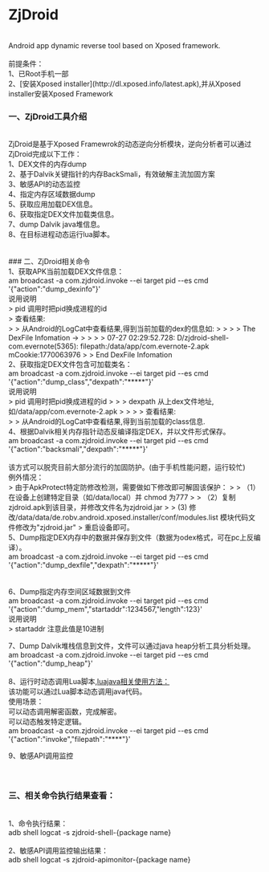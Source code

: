 ZjDroid
=======
<BR>
Android app dynamic reverse tool based on Xposed framework.<BR>
<BR>
前提条件：<BR>
1、已Root手机一部<BR>
2、[安装Xposed installer](http://dl.xposed.info/latest.apk),并从Xposed installer安装Xposed Framework<BR>

### 一、ZjDroid工具介绍
<BR>
ZjDroid是基于Xposed Framewrok的动态逆向分析模块，逆向分析者可以通过ZjDroid完成以下工作：<BR>
1、DEX文件的内存dump<BR>
2、基于Dalvik关键指针的内存BackSmali，有效破解主流加固方案<BR>
3、敏感API的动态监控<BR>
4、指定内存区域数据dump<BR>
5、获取应用加载DEX信息。<BR>
6、获取指定DEX文件加载类信息。<BR>
7、dump Dalvik java堆信息。<BR>
8、在目标进程动态运行lua脚本。<BR>
<BR>
<BR>
### 二、ZjDroid相关命令
<BR>
1、获取APK当前加载DEX文件信息：<BR>
am broadcast -a com.zjdroid.invoke --ei target pid --es cmd '{"action":"dump_dexinfo"}'<BR>
说用说明<BR>
> 	pid 调用时把pid换成进程的id<BR>
>  	查看结果:<BR>
> > 	从Android的LogCat中查看结果,得到当前加载的dex的信息如:
> > 
> > 	The DexFile Infomation ->
> > 
> > 	07-27 02:29:52.728: D/zjdroid-shell-com.evernote(5365): filepath:/data/app/com.evernote-2.apk mCookie:1770063976
> > 
	End DexFile Infomation

<BR>
2、获取指定DEX文件包含可加载类名：<BR>
am broadcast -a com.zjdroid.invoke --ei target pid --es cmd '{"action":"dump_class","dexpath":"*****"}'<BR>
说用说明<BR>
> 	pid 调用时把pid换成进程的id
> 
> > 	dexpath 从上dex文件地址,如/data/app/com.evernote-2.apk
> >  
> >  查看结果:<BR>
> > 	从Android的LogCat中查看结果,得到当前加载的class信息.

<BR>
4、根据Dalvik相关内存指针动态反编译指定DEX，并以文件形式保存。<BR>
am broadcast -a com.zjdroid.invoke --ei target pid --es cmd '{"action":"backsmali","dexpath":"*****"}'<BR>
<BR>
该方式可以脱壳目前大部分流行的加固防护。(由于手机性能问题，运行较忙)<BR>
例外情况：<BR>
> 由于ApkProtect特定防修改检测，需要做如下修改即可解固该保护：
> 
> （1）在设备上创建特定目录（如/data/local）并 chmod 为777
> 
> （2）复制zjdroid.apk到该目录，并修改文件名为zjdroid.jar
> 
>  (3) 修改/data/data/de.robv.android.xposed.installer/conf/modules.list 模块代码文件修改为"zjdroid.jar"
> 重启设备即可。

<BR>
5、Dump指定DEX内存中的数据并保存到文件（数据为odex格式，可在pc上反编译）。<BR>
am broadcast -a com.zjdroid.invoke --ei target pid --es cmd '{"action":"dump_dexfile","dexpath":"*****"}'<BR>
<BR>
<BR>
6、Dump指定内存空间区域数据到文件<BR>
am broadcast -a com.zjdroid.invoke --ei target pid --es cmd '{"action":"dump_mem","startaddr":1234567,"length":123}'<BR>
说用说明<BR>
> 	startaddr 注意此值是10进制

7、Dump Dalvik堆栈信息到文件，文件可以通过java heap分析工具分析处理。<BR>
am broadcast -a com.zjdroid.invoke --ei target pid --es cmd '{"action":"dump_heap"}'<BR>
<BR>
8、运行时动态调用Lua脚本,[luajava相关使用方法：](http://www.keplerproject.org/luajava/)<BR>
该功能可以通过Lua脚本动态调用java代码。<BR>
使用场景：<BR>
可以动态调用解密函数，完成解密。<BR>
可以动态触发特定逻辑。<BR>
am broadcast -a com.zjdroid.invoke --ei target pid --es cmd '{"action":"invoke","filepath":"****"}'<BR>

9、敏感API调用监控<BR>
<BR>
<BR>
### 三、相关命令执行结果查看：
<BR>
1、命令执行结果：<BR>
adb shell logcat -s zjdroid-shell-{package name}<BR>
<BR>
2、敏感API调用监控输出结果：<BR>
adb shell logcat -s zjdroid-apimonitor-{package name}<BR>
